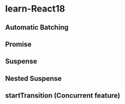 # learn-React18

## Automatic Batching

## Promise

## Suspense

## Nested Suspense

## startTransition (Concurrent feature)
